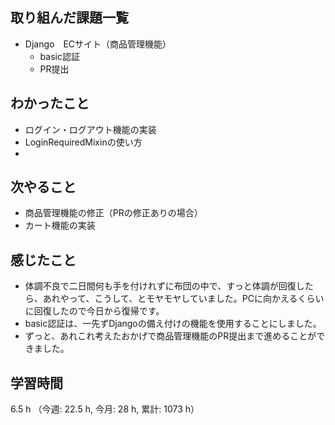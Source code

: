 ## 取り組んだ課題一覧
- Django　ECサイト（商品管理機能）
    - basic認証
    - PR提出

## わかったこと
- ログイン・ログアウト機能の実装
- LoginRequiredMixinの使い方
- 
## 次やること
- 商品管理機能の修正（PRの修正ありの場合）
- カート機能の実装

## 感じたこと
- 体調不良で二日間何も手を付けれずに布団の中で、すっと体調が回復したら、あれやって、こうして、とモヤモヤしていました。PCに向かえるくらいに回復したので今日から復帰です。    
- basic認証は、一先ずDjangoの備え付けの機能を使用することにしました。
- ずっと、あれこれ考えたおかげで商品管理機能のPR提出まで進めることができました。    
    
## 学習時間
6.5 h （今週: 22.5 h, 今月: 28 h, 累計: 1073 h）